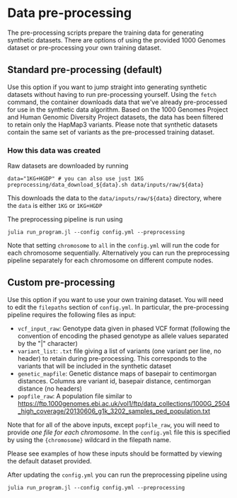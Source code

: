 # Data pre-processing

The pre-processing scripts prepare the training data for generating synthetic datasets. There are options of using the provided 1000 Genomes dataset or pre-processing your own training dataset.

## Standard pre-processing (default) 

Use this option if you want to jump straight into generating synthetic datasets without having to run pre-processing yourself. Using the `fetch` command, the container downloads data that we've already pre-processed for use in the synthetic data algorithm. Based on the 1000 Genomes Project and Human Genomic Diversity Project datasets, the data has been filtered to retain only the HapMap3 variants. Please note that synthetic datasets contain the same set of variants as the pre-processed training dataset.

### How this data was created

Raw datasets are downloaded by running
```
data="1KG+HGDP" # you can also use just 1KG
preprocessing/data_download_${data}.sh data/inputs/raw/${data}
``` 
This downloads the data to the `data/inputs/raw/${data}` directory, where the `data` is either `1KG` or `1KG+HGDP`

The preprocessing pipeline is run using

```
julia run_program.jl --config config.yml --preprocessing
```

Note that setting `chromosome` to `all` in the `config.yml` will run the code for each chromosome sequentially. Alternatively you can run the preprocessing pipeline separately for each chromosome on different compute nodes.

## Custom pre-processing

Use this option if you want to use your own training dataset. You will need to edit the `filepaths` section of `config.yml`. In particular, the pre-processing pipeline requires the following files as input:

- `vcf_input_raw`: Genotype data given in phased VCF format (following the convention of encoding the phased genotype as allele values separated by the "|" character)
- `variant_list`: `.txt` file giving a list of variants (one variant per line, no header) to retain during pre-processing. This corresponds to the variants that will be included in the synthetic dataset
- `genetic_mapfile`: Genetic distance maps of basepair to centimorgan distances. Columns are variant id, basepair distance, centimorgan distance (no headers)
- `popfile_raw`: A population file similar to https://ftp.1000genomes.ebi.ac.uk/vol1/ftp/data_collections/1000G_2504_high_coverage/20130606_g1k_3202_samples_ped_population.txt

Note that for all of the above inputs, except `popfile_raw`, you will need to provide *one file for each chromosome*. In the `config.yml` file this is specified by using the `{chromosome}` wildcard in the filepath name.

Please see examples of how these inputs should be formatted by viewing the default dataset provided.

After updating the `config.yml` you can run the preprocessing pipeline using
```
julia run_program.jl --config config.yml --preprocessing
```

